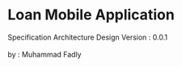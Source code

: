 # Loan Mobile Application 
Specification Architecture Design
Version : 0.0.1
<br>
<br>
by : Muhammad Fadly
